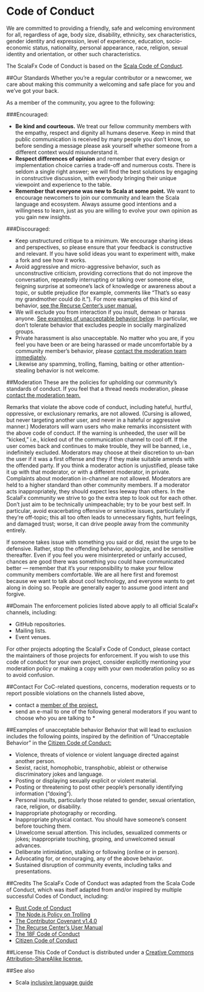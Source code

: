 # Code of Conduct

We are committed to providing a friendly, safe and welcoming environment for all, regardless of age, body size, disability, ethnicity, sex characteristics, gender identity and expression, level of experience, education, socio-economic status, nationality, personal appearance, race, religion, sexual identity and orientation, or other such characteristics.

The ScalaFx Code of Conduct is based on the [Scala Code of Conduct](https://www.scala-lang.org/conduct/).

##Our Standards
Whether you’re a regular contributor or a newcomer, we care about making this community a welcoming and safe place for you and we’ve got your back.

As a member of the community, you agree to the following:

###Encouraged:
* **Be kind and courteous.** We treat our fellow community members with the empathy, respect and dignity all humans deserve. Keep in mind that public communication is received by many people you don’t know, so before sending a message please ask yourself whether someone from a different context would misunderstand it.
* **Respect differences of opinion** and remember that every design or implementation choice carries a trade-off and numerous costs. There is seldom a single right answer; we will find the best solutions by engaging in constructive discussion, with everybody bringing their unique viewpoint and experience to the table.
* **Remember that everyone was new to Scala at some point.** We want to encourage newcomers to join our community and learn the Scala language and ecosystem. Always assume good intentions and a willingness to learn, just as you are willing to evolve your own opinion as you gain new insights.

###Discouraged:
* Keep unstructured critique to a minimum. We encourage sharing ideas and perspectives, so please ensure that your feedback is constructive and relevant. If you have solid ideas you want to experiment with, make a fork and see how it works.
* Avoid aggressive and micro-aggressive behavior, such as unconstructive criticism, providing corrections that do not improve the conversation, repeatedly interrupting or talking over someone else, feigning surprise at someone’s lack of knowledge or awareness about a topic, or subtle prejudice (for example, comments like “That’s so easy my grandmother could do it.”). For more examples of this kind of behavior, [see the Recurse Center’s user manual.](https://www.recurse.com/manual#sec-environment)
* We will exclude you from interaction if you insult, demean or harass anyone. [See examples of unacceptable behavior below](#Examples-of-unacceptable-behavior). In particular, we don’t tolerate behavior that excludes people in socially marginalized groups.
* Private harassment is also unacceptable. No matter who you are, if you feel you have been or are being harassed or made uncomfortable by a community member’s behavior, please [contact the moderation team immediately](#Contact).
* Likewise any spamming, trolling, flaming, baiting or other attention-stealing behavior is not welcome.

##Moderation
These are the policies for upholding our community’s standards of conduct. If you feel that a thread needs moderation, please [contact the moderation team.](#Contact)

Remarks that violate the above code of conduct, including hateful, hurtful, oppressive, or exclusionary remarks, are not allowed. (Cursing is allowed, but never targeting another user, and never in a hateful or aggressive manner.)
Moderators will warn users who make remarks inconsistent with the above code of conduct.
If the warning is unheeded, the user will be “kicked,” i.e., kicked out of the communication channel to cool off.
If the user comes back and continues to make trouble, they will be banned, i.e., indefinitely excluded.
Moderators may choose at their discretion to un-ban the user if it was a first offense and they if they make suitable amends with the offended party.
If you think a moderator action is unjustified, please take it up with that moderator, or with a different moderator, in private. Complaints about moderation in-channel are not allowed.
Moderators are held to a higher standard than other community members. If a moderator acts inappropriately, they should expect less leeway than others.
In the ScalaFx community we strive to go the extra step to look out for each other. Don’t just aim to be technically unimpeachable; try to be your best self. In particular, avoid exacerbating offensive or sensitive issues, particularly if they’re off-topic; this all too often leads to unnecessary fights, hurt feelings, and damaged trust; worse, it can drive people away from the community entirely.

If someone takes issue with something you said or did, resist the urge to be defensive. Rather, stop the offending behavior, apologize, and be sensitive thereafter. Even if you feel you were misinterpreted or unfairly accused, chances are good there was something you could have communicated better — remember that it’s your responsibility to make your fellow community members comfortable. We are all here first and foremost because we want to talk about cool technology, and everyone wants to get along in doing so. People are generally eager to assume good intent and forgive.

##Domain
The enforcement policies listed above apply to all official ScalaFx channels, including:
* GitHub repositories.
* Mailing lists.
* Event venues.

For other projects adopting the ScalaFx Code of Conduct, please contact the maintainers of those projects for enforcement. If you wish to use this code of conduct for your own project, consider explicitly mentioning your moderation policy or making a copy with your own moderation policy so as to avoid confusion.

##Contact
For CoC-related questions, concerns, moderation requests or to report possible violations on the channels listed above,
* contact a [member of the project.](AUTHORS.md#maintainers)
* send an e-mail to one of the following general moderators if you want to choose who you are talking to
  * 

##Examples of unacceptable behavior
Behavior that will lead to exclusion includes the following points, inspired by the definition of “Unacceptable Behavior” in the [Citizen Code of Conduct:](https://web.archive.org/web/20200330154000/http://citizencodeofconduct.org/)

* Violence, threats of violence or violent language directed against another person.
* Sexist, racist, homophobic, transphobic, ableist or otherwise discriminatory jokes and language.
* Posting or displaying sexually explicit or violent material.
* Posting or threatening to post other people’s personally identifying information (“doxing”).
* Personal insults, particularly those related to gender, sexual orientation, race, religion, or disability.
* Inappropriate photography or recording.
* Inappropriate physical contact. You should have someone’s consent before touching them.
* Unwelcome sexual attention. This includes, sexualized comments or jokes; inappropriate touching, groping, and unwelcomed sexual advances.
* Deliberate intimidation, stalking or following (online or in person).
* Advocating for, or encouraging, any of the above behavior.
* Sustained disruption of community events, including talks and presentations.

##Credits
The ScalaFx Code of Conduct was adapted from the Scala Code of Conduct, which was itself adapted from and/or inspired by multiple successful Codes of Conduct, including:

* [Rust Code of Conduct](https://www.rust-lang.org/policies/code-of-conduct)
* [The Node.js Policy on Trolling](https://blog.izs.me/2012/08/policy-on-trolling/)
* [The Contributor Covenant v1.4.0](https://www.contributor-covenant.org/version/1/4/code-of-conduct/)
* [The Recurse Center’s User Manual](https://www.recurse.com/manual#sec-environment)
* [The 18F Code of Conduct](https://handbook.tts.gsa.gov/about-us/code-of-conduct/)
* [Citizen Code of Conduct](https://web.archive.org/web/20200330154000/http://citizencodeofconduct.org/)

##License
This Code of Conduct is distributed under a [Creative Commons Attribution-ShareAlike license.](https://creativecommons.org/licenses/by-sa/3.0/)

##See also
* Scala [inclusive language guide](https://docs.scala-lang.org/contribute/inclusive-language-guide.html)